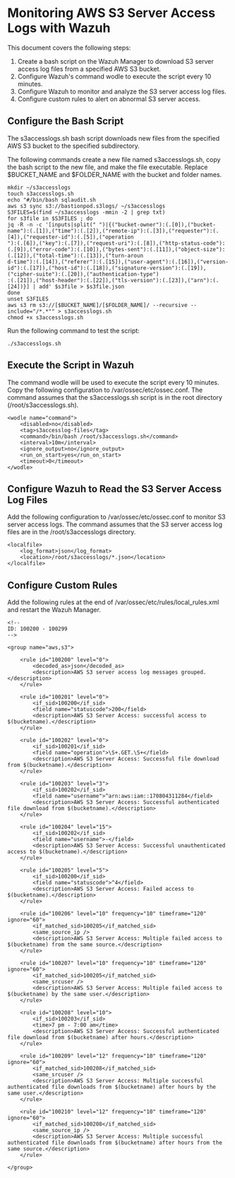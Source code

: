 # Monitoring AWS S3 Server Access Logs with Wazuh

This document covers the following steps:

1. Create a bash script on the Wazuh Manager to download S3 server access log files from a specified AWS S3 bucket. 
2. Configure Wazuh's command wodle to execute the script every 10 minutes.
3. Configure Wazuh to monitor and analyze the S3 server access log files. 
4. Configure custom rules to alert on abnormal S3 server access.

## Configure the Bash Script

The s3accesslogs.sh bash script downloads new files from the specified AWS S3 bucket to the specified subdirectory. 

The following commands create a new file named s3accesslogs.sh, copy the bash script to the new file, and make the file executable. Replace $BUCKET_NAME and $FOLDER_NAME with the bucket and folder names. 

```
mkdir ~/s3accesslogs
touch s3accesslogs.sh
echo "#/bin/bash sqlaudit.sh 
aws s3 sync s3://bastionpod.s3logs/ ~/s3accesslogs
S3FILES=$(find ~/s3accesslogs -mmin -2 | grep txt)
for s3file in $S3FILES ; do
jq -R -n -c '[inputs|split(" ")|{("bucket-owner"):(.[0]),("bucket-name"):(.[1]),("time"):(.[2]),("remote-ip"):(.[3]),("requester"):(.[4]),("requester-id"):(.[5]),("operation
"):(.[6]),("key"):(.[7]),("request-uri"):(.[8]),("http-status-code"):(.[9]),("error-code"):(.[10]),("bytes-sent"):(.[11]),("object-size"):(.[12]),("total-time"):(.[13]),("turn-aroun
d-time"):(.[14]),("referer"):(.[15]),("user-agent"):(.[16]),("version-id"):(.[17]),("host-id"):(.[18]),("signature-version"):(.[19]),("cipher-suite"):(.[20]),("authentication-type")
:(.[21]),("host-header"):(.[22]),("tls-version"):(.[23]),("arn"):(.[24])}] | add' $s3file > $s3file.json
done
unset S3FILES
aws s3 rm s3://[$BUCKET_NAME]/[$FOLDER_NAME]/ --recursive --include="/*.*"" > s3accesslogs.sh
chmod +x s3accesslogs.sh
```
Run the following command to test the script:
```
./s3accesslogs.sh
```

## Execute the Script in Wazuh

The command wodle will be used to execute the script every 10 minutes. Copy the following configuration to /var/ossec/etc/ossec.conf. The command assumes that the s3accesslogs.sh script is in the root directory (/root/s3accesslogs.sh). 
```
<wodle name="command">
    <disabled>no</disabled>
    <tag>s3accesslog-files</tag>
    <command>/bin/bash /root/s3accesslogs.sh</command>
    <interval>10m</interval>
    <ignore_output>no</ignore_output>
    <run_on_start>yes</run_on_start>
    <timeout>0</timeout>
</wodle>
```

## Configure Wazuh to Read the S3 Server Access Log Files

Add the following configuration to /var/ossec/etc/ossec.conf to monitor S3 server access logs. The command assumes that the S3 server access log files are in the /root/s3accesslogs directory. 

```
<localfile>
    <log_format>json</log_format>
    <location>/root/s3accesslogs/*.json</location>
</localfile>
```

## Configure Custom Rules

Add the following rules at the end of /var/ossec/etc/rules/local_rules.xml and restart the Wazuh Manager. 

```
<!--
ID: 100200 - 100299
-->

<group name="aws,s3">

    <rule id="100200" level="0">
        <decoded_as>json</decoded_as>
        <description>AWS S3 server access log messages grouped.</description>
    </rule>

    <rule id="100201" level="0">
        <if_sid>100200</if_sid>
        <field name="statuscode">200</field>
        <description>AWS S3 Server Access: successful access to $(bucketname).</description>
    </rule>

    <rule id="100202" level="0">
        <if_sid>100201</if_sid>
        <field name="operation">\S+.GET.\S+</field>
        <description>AWS S3 Server Access: Successful file download from $(bucketname).</description>
    </rule>
    
    <rule id="100203" level="3">
        <if_sid>100202</if_sid>
        <field name="username">^arn:aws:iam::170804311284</field>
        <description>AWS S3 Server Access: Successful authenticated file download from $(bucketname).</description>
    </rule>

    <rule id="100204" level="15">
        <if_sid>100202</if_sid>
        <field name="username">-</field>
        <description>AWS S3 Server Access: Successful unauthenticated access to $(bucketname).</description>
    </rule>

    <rule id="100205" level="5">
        <if_sid>100200</if_sid>
        <field name="statuscode">^4</field>
        <description>AWS S3 Server Access: Failed access to $(bucketname).</description>
    </rule>
    
    <rule id="100206" level="10" frequency="10" timeframe="120" ignore="60">
        <if_matched_sid>100205</if_matched_sid>
        <same_source_ip />
        <description>AWS S3 Server Access: Multiple failed access to $(bucketname) from the same source.</description>
    </rule>
    
    <rule id="100207" level="10" frequency="10" timeframe="120" ignore="60">
        <if_matched_sid>100205</if_matched_sid>
        <same_srcuser />
        <description>AWS S3 Server Access: Multiple failed access to $(bucketname) by the same user.</description>
    </rule>
    
    <rule id="100208" level="10">
        <if_sid>100203</if_sid>
        <time>7 pm - 7:00 am</time>
        <description>AWS S3 Server Access: Successful authenticated file download from $(bucketname) after hours.</description>
    </rule>

    <rule id="100209" level="12" frequency="10" timeframe="120" ignore="60">
        <if_matched_sid>100208</if_matched_sid>
        <same_srcuser />
        <description>AWS S3 Server Access: Multiple successful authenticated file downloads from $(bucketname) after hours by the same user.</description>
    </rule>
   
    <rule id="100210" level="12" frequency="10" timeframe="120" ignore="60">
        <if_matched_sid>100208</if_matched_sid>
        <same_source_ip />
        <description>AWS S3 Server Access: Multiple successful authenticated file downloads from $(bucketname) after hours from the same source.</description>
    </rule>
   
</group>
```

